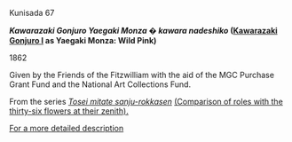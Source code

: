 Kunisada 67


**_Kawarazaki Gonjuro Yaegaki Monza � kawara nadeshiko_ ([Kawarazaki Gonjuro I](../Group18.htm) as Yaegaki Monza: Wild Pink)**

1862

Given by the Friends of the Fitzwilliam with the aid of the MGC Purchase Grant Fund and the National Art Collections Fund.

From the series _[Tosei mitate sanju-rokkasen](kunp88.htm)_ [(Comparison of roles with the thirty-six flowers at their zenith).](kunp88.htm)

 [For a more detailed description](../textp89.htm) 
